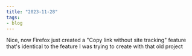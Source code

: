 ```yaml
---
title: "2023-11-28"
tags:
- blog
---
```

Nice, now Firefox just created a "Copy link without site tracking" feature that's identical to the feature I was trying to create with that old project